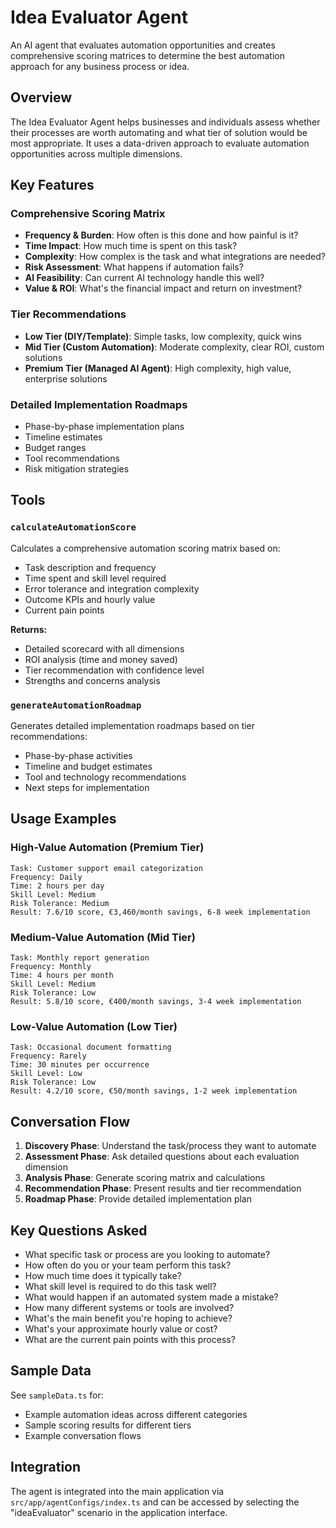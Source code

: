 # Idea Evaluator Agent

An AI agent that evaluates automation opportunities and creates comprehensive scoring matrices to determine the best automation approach for any business process or idea.

## Overview

The Idea Evaluator Agent helps businesses and individuals assess whether their processes are worth automating and what tier of solution would be most appropriate. It uses a data-driven approach to evaluate automation opportunities across multiple dimensions.

## Key Features

### Comprehensive Scoring Matrix
- **Frequency & Burden**: How often is this done and how painful is it?
- **Time Impact**: How much time is spent on this task?
- **Complexity**: How complex is the task and what integrations are needed?
- **Risk Assessment**: What happens if automation fails?
- **AI Feasibility**: Can current AI technology handle this well?
- **Value & ROI**: What's the financial impact and return on investment?

### Tier Recommendations
- **Low Tier (DIY/Template)**: Simple tasks, low complexity, quick wins
- **Mid Tier (Custom Automation)**: Moderate complexity, clear ROI, custom solutions  
- **Premium Tier (Managed AI Agent)**: High complexity, high value, enterprise solutions

### Detailed Implementation Roadmaps
- Phase-by-phase implementation plans
- Timeline estimates
- Budget ranges
- Tool recommendations
- Risk mitigation strategies

## Tools

### `calculateAutomationScore`
Calculates a comprehensive automation scoring matrix based on:
- Task description and frequency
- Time spent and skill level required
- Error tolerance and integration complexity
- Outcome KPIs and hourly value
- Current pain points

**Returns:**
- Detailed scorecard with all dimensions
- ROI analysis (time and money saved)
- Tier recommendation with confidence level
- Strengths and concerns analysis

### `generateAutomationRoadmap`
Generates detailed implementation roadmaps based on tier recommendations:
- Phase-by-phase activities
- Timeline and budget estimates
- Tool and technology recommendations
- Next steps for implementation

## Usage Examples

### High-Value Automation (Premium Tier)
```
Task: Customer support email categorization
Frequency: Daily
Time: 2 hours per day
Skill Level: Medium
Risk Tolerance: Medium
Result: 7.6/10 score, €3,460/month savings, 6-8 week implementation
```

### Medium-Value Automation (Mid Tier)
```
Task: Monthly report generation
Frequency: Monthly
Time: 4 hours per month
Skill Level: Medium
Risk Tolerance: Low
Result: 5.8/10 score, €400/month savings, 3-4 week implementation
```

### Low-Value Automation (Low Tier)
```
Task: Occasional document formatting
Frequency: Rarely
Time: 30 minutes per occurrence
Skill Level: Low
Risk Tolerance: Low
Result: 4.2/10 score, €50/month savings, 1-2 week implementation
```

## Conversation Flow

1. **Discovery Phase**: Understand the task/process they want to automate
2. **Assessment Phase**: Ask detailed questions about each evaluation dimension
3. **Analysis Phase**: Generate scoring matrix and calculations
4. **Recommendation Phase**: Present results and tier recommendation
5. **Roadmap Phase**: Provide detailed implementation plan

## Key Questions Asked

- What specific task or process are you looking to automate?
- How often do you or your team perform this task?
- How much time does it typically take?
- What skill level is required to do this task well?
- What would happen if an automated system made a mistake?
- How many different systems or tools are involved?
- What's the main benefit you're hoping to achieve?
- What's your approximate hourly value or cost?
- What are the current pain points with this process?

## Sample Data

See `sampleData.ts` for:
- Example automation ideas across different categories
- Sample scoring results for different tiers
- Example conversation flows

## Integration

The agent is integrated into the main application via `src/app/agentConfigs/index.ts` and can be accessed by selecting the "ideaEvaluator" scenario in the application interface.
